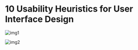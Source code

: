 # 10 Usability Heuristics for User Interface Design

![img1](https://guidelines.cc/assets/imgs/c2a3918bb53ee54e8fa125b728e179e3.jpg)

![img2](https://guidelines.cc/assets/imgs/6115773665cb72a6710f2e2c1abafc06.png)